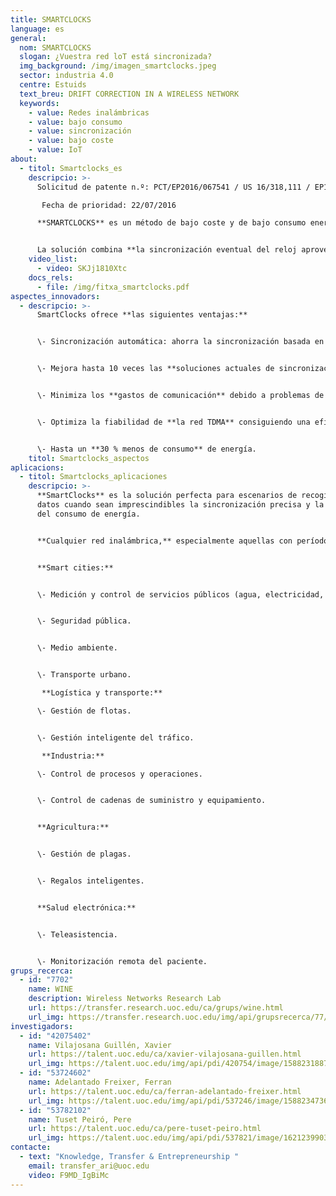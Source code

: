 ```yaml
---
title: SMARTCLOCKS
language: es
general:
  nom: SMARTCLOCKS
  slogan: ¿Vuestra red loT está sincronizada?
  img_background: /img/imagen_smartclocks.jpeg
  sector: industria 4.0
  centre: Estuids
  text_breu: DRIFT CORRECTION IN A WIRELESS NETWORK
  keywords:
    - value: Redes inalámbricas
    - value: bajo consumo
    - value: sincronización
    - value: bajo coste
    - value: IoT
about:
  - titol: Smartclocks_es
    descripcio: >-
      Solicitud de patente n.º: PCT/EP2016/067541 / US 16/318,111 / EP16745086.5

       Fecha de prioridad: 22/07/2016 

      **SMARTCLOCKS** es un método de bajo coste y de bajo consumo energético que ajusta los relojes de los dispositivos inalámbricos para **garantizar una mejor precisión** de la sincronización (hasta diez veces superior a las actuales soluciones de alta precisión) y hasta un 30 % menos de consumo de energía. 


      La solución combina **la sincronización eventual del reloj aprovechando transmisiones de datos** con una corrección que se calcula teniendo en cuenta la predicción de la deriva temporal del dispositivo debida a la temperatura, basada en la **caracterización térmica del dispositivo.**
    video_list:
      - video: SKJj1810Xtc
    docs_rels:
      - file: /img/fitxa_smartclocks.pdf
aspectes_innovadors:
  - descripcio: >-
      SmartClocks ofrece **las siguientes ventajas:** 


      \- Sincronización automática: ahorra la sincronización basada en paquetes o fuentes de tiempo **externas como el GPS.** 


      \- Mejora hasta 10 veces las **soluciones actuales de sincronización de redes inalámbricas** de alta precisión (0,1 ppm). 


      \- Minimiza los **gastos de comunicación** debido a problemas de sincronización. 


      \- Optimiza la fiabilidad de **la red TDMA** consiguiendo una eficiencia del 100 %. Solución de bajo cost


      \- Hasta un **30 % menos de consumo** de energía.
    titol: Smartclocks_aspectos
aplicacions:
  - titol: Smartclocks_aplicaciones
    descripcio: >-
      **SmartClocks** es la solución perfecta para escenarios de recogida de
      datos cuando sean imprescindibles la sincronización precisa y la reducción
      del consumo de energía. 


      **Cualquier red inalámbrica,** especialmente aquellas con períodos muy largos entre envío de datos a una unidad central (por ejemplo, LPWAN): 


      **Smart cities:** 


      \- Medición y control de servicios públicos (agua, electricidad, gas, etc.).


      \- Seguridad pública. 


      \- Medio ambiente.


      \- Transporte urbano.

       **Logística y transporte:** 

      \- Gestión de flotas. 


      \- Gestión inteligente del tráfico.

       **Industria:** 

      \- Control de procesos y operaciones. 


      \- Control de cadenas de suministro y equipamiento. 


      **Agricultura:**


      \- Gestión de plagas.


      \- Regalos inteligentes. 


      **Salud electrónica:**


      \- Teleasistencia. 


      \- Monitorización remota del paciente.
grups_recerca:
  - id: "7702"
    name: WINE
    description: Wireless Networks Research Lab
    url: https://transfer.research.uoc.edu/ca/grups/wine.html
    url_img: https://transfer.research.uoc.edu/img/api/grupsrecerca/77/image/1594216262171
investigadors:
  - id: "42075402"
    name: Vilajosana Guillén, Xavier
    url: https://talent.uoc.edu/ca/xavier-vilajosana-guillen.html
    url_img: https://talent.uoc.edu/img/api/pdi/420754/image/1588231887989
  - id: "53724602"
    name: Adelantado Freixer, Ferran
    url: https://talent.uoc.edu/ca/ferran-adelantado-freixer.html
    url_img: https://talent.uoc.edu/img/api/pdi/537246/image/1588234736244
  - id: "53782102"
    name: Tuset Peiró, Pere
    url: https://talent.uoc.edu/ca/pere-tuset-peiro.html
    url_img: https://talent.uoc.edu/img/api/pdi/537821/image/1621239903960
contacte:
  - text: "Knowledge, Transfer & Entrepreneurship "
    email: transfer_ari@uoc.edu
    video: F9MD_IgBiMc
---
```

